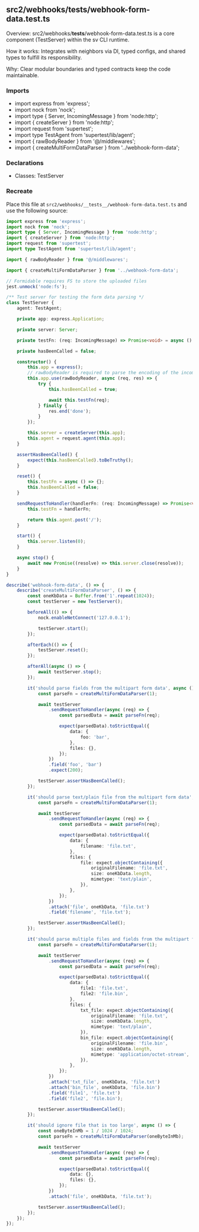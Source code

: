 ## src2/webhooks/__tests__/webhook-form-data.test.ts

Overview: src2/webhooks/__tests__/webhook-form-data.test.ts is a core component (TestServer) within the sv CLI runtime.

How it works: Integrates with neighbors via DI, typed configs, and shared types to fulfill its responsibility.

Why: Clear modular boundaries and typed contracts keep the code maintainable.

### Imports

- import express from 'express';
- import nock from 'nock';
- import type { Server, IncomingMessage } from 'node:http';
- import { createServer } from 'node:http';
- import request from 'supertest';
- import type TestAgent from 'supertest/lib/agent';
- import { rawBodyReader } from '@/middlewares';
- import { createMultiFormDataParser } from '../webhook-form-data';

### Declarations

- Classes: TestServer

### Recreate

Place this file at `src2/webhooks/__tests__/webhook-form-data.test.ts` and use the following source:

```ts
import express from 'express';
import nock from 'nock';
import type { Server, IncomingMessage } from 'node:http';
import { createServer } from 'node:http';
import request from 'supertest';
import type TestAgent from 'supertest/lib/agent';

import { rawBodyReader } from '@/middlewares';

import { createMultiFormDataParser } from '../webhook-form-data';

// Formidable requires FS to store the uploaded files
jest.unmock('node:fs');

/** Test server for testing the form data parsing */
class TestServer {
	agent: TestAgent;

	private app: express.Application;

	private server: Server;

	private testFn: (req: IncomingMessage) => Promise<void> = async () => {};

	private hasBeenCalled = false;

	constructor() {
		this.app = express();
		// rawBodyReader is required to parse the encoding of the incoming request
		this.app.use(rawBodyReader, async (req, res) => {
			try {
				this.hasBeenCalled = true;

				await this.testFn(req);
			} finally {
				res.end('done');
			}
		});

		this.server = createServer(this.app);
		this.agent = request.agent(this.app);
	}

	assertHasBeenCalled() {
		expect(this.hasBeenCalled).toBeTruthy();
	}

	reset() {
		this.testFn = async () => {};
		this.hasBeenCalled = false;
	}

	sendRequestToHandler(handlerFn: (req: IncomingMessage) => Promise<void>) {
		this.testFn = handlerFn;

		return this.agent.post('/');
	}

	start() {
		this.server.listen(0);
	}

	async stop() {
		await new Promise((resolve) => this.server.close(resolve));
	}
}

describe('webhook-form-data', () => {
	describe('createMultiFormDataParser', () => {
		const oneKbData = Buffer.from('1'.repeat(1024));
		const testServer = new TestServer();

		beforeAll(() => {
			nock.enableNetConnect('127.0.0.1');

			testServer.start();
		});

		afterEach(() => {
			testServer.reset();
		});

		afterAll(async () => {
			await testServer.stop();
		});

		it('should parse fields from the multipart form data', async () => {
			const parseFn = createMultiFormDataParser(1);

			await testServer
				.sendRequestToHandler(async (req) => {
					const parsedData = await parseFn(req);

					expect(parsedData).toStrictEqual({
						data: {
							foo: 'bar',
						},
						files: {},
					});
				})
				.field('foo', 'bar')
				.expect(200);

			testServer.assertHasBeenCalled();
		});

		it('should parse text/plain file from the multipart form data', async () => {
			const parseFn = createMultiFormDataParser(1);

			await testServer
				.sendRequestToHandler(async (req) => {
					const parsedData = await parseFn(req);

					expect(parsedData).toStrictEqual({
						data: {
							filename: 'file.txt',
						},
						files: {
							file: expect.objectContaining({
								originalFilename: 'file.txt',
								size: oneKbData.length,
								mimetype: 'text/plain',
							}),
						},
					});
				})
				.attach('file', oneKbData, 'file.txt')
				.field('filename', 'file.txt');

			testServer.assertHasBeenCalled();
		});

		it('should parse multiple files and fields from the multipart form data', async () => {
			const parseFn = createMultiFormDataParser(1);

			await testServer
				.sendRequestToHandler(async (req) => {
					const parsedData = await parseFn(req);

					expect(parsedData).toStrictEqual({
						data: {
							file1: 'file.txt',
							file2: 'file.bin',
						},
						files: {
							txt_file: expect.objectContaining({
								originalFilename: 'file.txt',
								size: oneKbData.length,
								mimetype: 'text/plain',
							}),
							bin_file: expect.objectContaining({
								originalFilename: 'file.bin',
								size: oneKbData.length,
								mimetype: 'application/octet-stream',
							}),
						},
					});
				})
				.attach('txt_file', oneKbData, 'file.txt')
				.attach('bin_file', oneKbData, 'file.bin')
				.field('file1', 'file.txt')
				.field('file2', 'file.bin');

			testServer.assertHasBeenCalled();
		});

		it('should ignore file that is too large', async () => {
			const oneByteInMb = 1 / 1024 / 1024;
			const parseFn = createMultiFormDataParser(oneByteInMb);

			await testServer
				.sendRequestToHandler(async (req) => {
					const parsedData = await parseFn(req);

					expect(parsedData).toStrictEqual({
						data: {},
						files: {},
					});
				})
				.attach('file', oneKbData, 'file.txt');

			testServer.assertHasBeenCalled();
		});
	});
});

```
